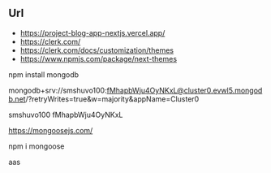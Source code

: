 

## Url
- https://project-blog-app-nextjs.vercel.app/
- https://clerk.com/ 
- https://clerk.com/docs/customization/themes
- https://www.npmjs.com/package/next-themes


npm install mongodb

mongodb+srv://smshuvo100:fMhapbWju4OyNKxL@cluster0.evwl5.mongodb.net/?retryWrites=true&w=majority&appName=Cluster0

smshuvo100
fMhapbWju4OyNKxL

https://mongoosejs.com/

npm i mongoose 

aas